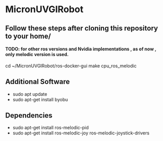 # MicronUVGIRobot
## Follow these steps after cloning this repository to your home/ 
#### TODO: for other ros versions and Nvidia implementations , as of now , only melodic version is used. 
cd ~/MicronUVGIRobot/ros-docker-gui
make cpu_ros_melodic


## Additional Software 
- sudo apt update
- sudo apt-get install byobu 


## Dependencies
- sudo apt-get install ros-melodic-pid
- sudo apt-get install ros-melodic-joy ros-melodic-joystick-drivers


